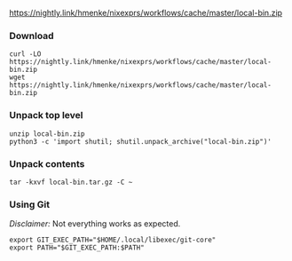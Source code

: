 https://nightly.link/hmenke/nixexprs/workflows/cache/master/local-bin.zip

### Download

```shell
curl -LO https://nightly.link/hmenke/nixexprs/workflows/cache/master/local-bin.zip
wget https://nightly.link/hmenke/nixexprs/workflows/cache/master/local-bin.zip
```

### Unpack top level

```shell
unzip local-bin.zip
python3 -c 'import shutil; shutil.unpack_archive("local-bin.zip")'
```

### Unpack contents

```shell
tar -kxvf local-bin.tar.gz -C ~
```

### Using Git

*Disclaimer:* Not everything works as expected.

```shell
export GIT_EXEC_PATH="$HOME/.local/libexec/git-core"
export PATH="$GIT_EXEC_PATH:$PATH"
```
